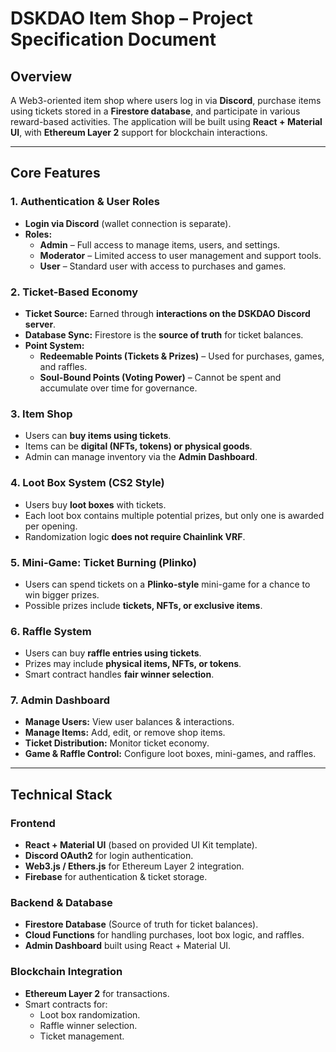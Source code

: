 # **DSKDAO Item Shop – Project Specification Document**

## **Overview**

A Web3-oriented item shop where users log in via **Discord**, purchase items using tickets stored in a **Firestore database**, and participate in various reward-based activities. The application will be built using **React \+ Material UI**, with **Ethereum Layer 2** support for blockchain interactions.

---

## **Core Features**

### **1\. Authentication & User Roles**

* **Login via Discord** (wallet connection is separate).  
* **Roles:**  
  * **Admin** – Full access to manage items, users, and settings.  
  * **Moderator** – Limited access to user management and support tools.  
  * **User** – Standard user with access to purchases and games.

### **2\. Ticket-Based Economy**

* **Ticket Source:** Earned through **interactions on the DSKDAO Discord server**.  
* **Database Sync:** Firestore is the **source of truth** for ticket balances.  
* **Point System:**  
  * **Redeemable Points (Tickets & Prizes)** – Used for purchases, games, and raffles.  
  * **Soul-Bound Points (Voting Power)** – Cannot be spent and accumulate over time for governance.

### **3\. Item Shop**

* Users can **buy items using tickets**.  
* Items can be **digital (NFTs, tokens) or physical goods**.  
* Admin can manage inventory via the **Admin Dashboard**.

### **4\. Loot Box System (CS2 Style)**

* Users buy **loot boxes** with tickets.  
* Each loot box contains multiple potential prizes, but only one is awarded per opening.  
* Randomization logic **does not require Chainlink VRF**.

### **5\. Mini-Game: Ticket Burning (Plinko)**

* Users can spend tickets on a **Plinko-style** mini-game for a chance to win bigger prizes.  
* Possible prizes include **tickets, NFTs, or exclusive items**.

### **6\. Raffle System**

* Users can buy **raffle entries using tickets**.  
* Prizes may include **physical items, NFTs, or tokens**.  
* Smart contract handles **fair winner selection**.

### **7\. Admin Dashboard**

* **Manage Users:** View user balances & interactions.  
* **Manage Items:** Add, edit, or remove shop items.  
* **Ticket Distribution:** Monitor ticket economy.  
* **Game & Raffle Control:** Configure loot boxes, mini-games, and raffles.

---

## **Technical Stack**

### **Frontend**

* **React \+ Material UI** (based on provided UI Kit template).  
* **Discord OAuth2** for login authentication.  
* **Web3.js / Ethers.js** for Ethereum Layer 2 integration.  
* **Firebase** for authentication & ticket storage.

### **Backend & Database**

* **Firestore Database** (Source of truth for ticket balances).  
* **Cloud Functions** for handling purchases, loot box logic, and raffles.  
* **Admin Dashboard** built using React \+ Material UI.

### **Blockchain Integration**

* **Ethereum Layer 2** for transactions.  
* Smart contracts for:  
  * Loot box randomization.  
  * Raffle winner selection.  
  * Ticket management.

